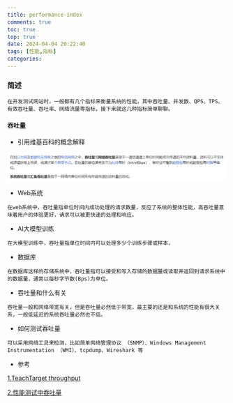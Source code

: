 ```yaml
---
title: performance-index
comments: true
toc: true
top: true
date: 2024-04-04 20:22:40
tags: [性能,指标]
categories:
---
```


### 简述
```
在开发测试网站时，一般都有几个指标来衡量系统的性能，其中吞吐量、并发数、QPS、TPS、有效吞吐量、吞吐率、网络流量等指标，接下来就这几种指标简单聊聊。
```

#### 吞吐量

* 引用维基百科的概念解释

![alt text](../img/performance/image.png)

* Web系统
```
在web系统中，吞吐量指单位时间内成功处理的请求数量，反应了系统的整体性能，高吞吐量意味着用户的体验更好，请求可以被更快速的处理和响应。
```
* AI大模型训练

```
在大模型训练中，吞吐量指单位时间内可以处理多少个训练步骤或样本，
```
* 数据库

```
在数据库这样的存储系统中，吞吐量指可以接受和写入存储的数据量或读取并返回到请求系统中的数据量，通常以每秒字节数(Bps)为单位。
```

* 吞吐量和什么有关
```
吞吐量一般和网络带宽有关，但是吞吐量必然低于带宽，最主要的还是和系统的性能有很大关系，一般低延迟的系统吞吐量必然也不低。
```
* 如何测试吞吐量

```
可以采用网络工具来检测，比如简单网络管理协议 （SNMP）、Windows Management Instrumentation （WMI）、tcpdump、Wireshark 等
```
* 参考

[1.TeachTarget throughput](https://www.techtarget.com/searchnetworking/definition/throughput)

[2.性能测试中吞吐量](https://aiops.com/news/post/33883.html)